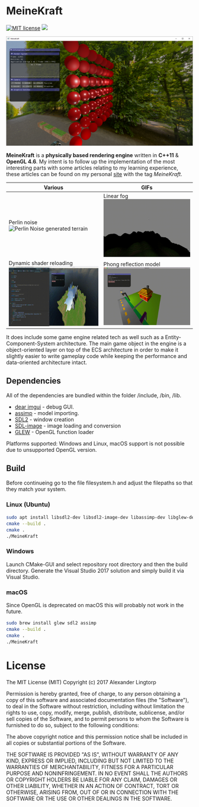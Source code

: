 # MeineKraft

[![MIT license](https://img.shields.io/badge/License-MIT-blue.svg)](https://lbesson.mit-license.org/)
[![](https://img.shields.io/badge/twitter-follow-blue.svg)](https://twitter.com/ALingtorp)

![](/screenshots/pbr-1.png)

**MeineKraft** is a **physically based rendering engine** written in **C++11** & **OpenGL 4.6**.
My intent is to follow up the implementation of the most interesting parts with some articles relating to my learning experience,
these articles can be found on my personal [site](http://lingtorp.com) with the tag *MeineKraft*.

| Various | GIFs |
| ------------- | ------------- |
| Perlin noise ![Perlin Noise generated terrain](/screenshots/perlin-hills.gif) | Linear fog![Linear fog](/screenshots/linear-fog.gif) |
| Dynamic shader reloading![Dynamic shader editing, with reloading!](/screenshots/dynamic-shader-editing.gif) | Phong reflection model ![Basic lighting](/screenshots/moving-lights.gif) |

It does include some game engine related tech as well such as a Entity-Component-System
architecture. The main game object in the engine is a object-oriented layer
on top of the ECS architecture in order to make it slightly easier to write
gameplay code while keeping the performance and data-oriented architecture intact.

## Dependencies
All of the dependencies are bundled within the folder /include, /bin, /lib.
* [dear imgui](https://github.com/ocornut/imgui) - debug GUI.
* [assimp](https://github.com/syoyo/assimp) - model importing.
* [SDL2](https://www.libsdl.org/) - window creation
* [SDL-image](https://www.libsdl.org/projects/SDL_image/) - image loading and conversion
* [GLEW](https://duckduckgo.com/?q=GLEW&t=ffab&ia=web) - OpenGL function loader

Platforms supported: Windows and Linux, macOS support is not possible due to
unsupported OpenGL version.

## Build
Before continueing go to the file filesystem.h and adjust the filepaths so that they match your system.
### Linux (Ubuntu)
```bash
sudo apt install libsdl2-dev libsdl2-image-dev libassimp-dev libglew-dev
cmake --build .
cmake .
./MeineKraft
```
### Windows
Launch CMake-GUI and select repository root directory and then the build directory.
Generate the Visual Studio 2017 solution and simply build it via Visual Studio.
### macOS
Since OpenGL is deprecated on macOS this will probably not work in the future.
```bash
sudo brew install glew sdl2 assimp
cmake --build .
cmake . 
./MeineKraft
```

# License
The MIT License (MIT)
Copyright (c) 2017 Alexander Lingtorp

Permission is hereby granted, free of charge, to any person obtaining a copy of this software and associated documentation files (the "Software"), to deal in the Software without restriction, including without limitation the rights to use, copy, modify, merge, publish, distribute, sublicense, and/or sell copies of the Software, and to permit persons to whom the Software is furnished to do so, subject to the following conditions:

The above copyright notice and this permission notice shall be included in all copies or substantial portions of the Software.

THE SOFTWARE IS PROVIDED "AS IS", WITHOUT WARRANTY OF ANY KIND, EXPRESS OR IMPLIED, INCLUDING BUT NOT LIMITED TO THE WARRANTIES OF MERCHANTABILITY, FITNESS FOR A PARTICULAR PURPOSE AND NONINFRINGEMENT. IN NO EVENT SHALL THE AUTHORS OR COPYRIGHT HOLDERS BE LIABLE FOR ANY CLAIM, DAMAGES OR OTHER LIABILITY, WHETHER IN AN ACTION OF CONTRACT, TORT OR OTHERWISE, ARISING FROM, OUT OF OR IN CONNECTION WITH THE SOFTWARE OR THE USE OR OTHER DEALINGS IN THE SOFTWARE.
